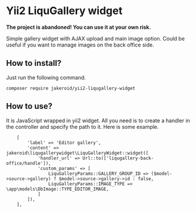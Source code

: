 Yii2 LiquGallery widget
=====

**The project is abandoned! You can use it at your own risk.**

Simple gallery widget with AJAX upload and main image option.
Could be useful if you want to manage images on the back office side.

How to install?
-----

Just run the following command.

```
composer require jakeroid/yii2-liqugallery-widget
```

How to use?
-----

It is JavaScript wrapped in yii2 widget.
All you need is to create a handler in the controller and specify the path to it.
Here is some example. 

```
    [
        'label' => 'Editor gallery',
        'content' => jakeroid\liqugallerywidget\LiquGalleryWidget::widget([
            'handler_url' => Url::to(['liqugallery-back-office/handle']),
            'custom_params' => [
                LiquGalleryParams::GALLERY_GROUP_ID => ($model->source->gallery) ? $model->source->gallery->id : false,
                LiquGalleryParams::IMAGE_TYPE => \app\models\DbImage::TYPE_EDITOR_IMAGE,
            ]
        ]),
    ],

```
